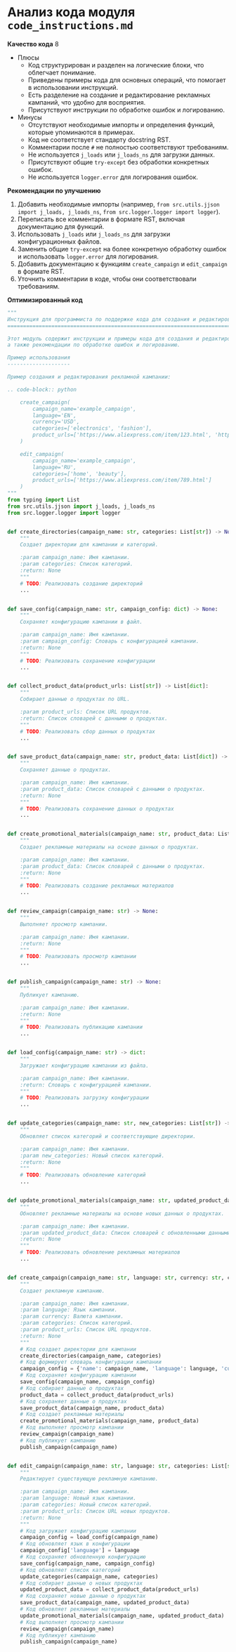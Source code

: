 # Анализ кода модуля `code_instructions.md`

**Качество кода**
8
 -  Плюсы
     - Код структурирован и разделен на логические блоки, что облегчает понимание.
     - Приведены примеры кода для основных операций, что помогает в использовании инструкций.
     - Есть разделение на создание и редактирование рекламных кампаний, что удобно для восприятия.
     - Присутствуют инструкции по обработке ошибок и логированию.
 -  Минусы
    -  Отсутствуют необходимые импорты и определения функций, которые упоминаются в примерах.
    -  Код не соответствует стандарту docstring RST.
    -  Комментарии после `#` не полностью соответствуют требованиям.
    -  Не используется `j_loads` или `j_loads_ns` для загрузки данных.
    -  Присутствуют общие `try-except` без обработки конкретных ошибок.
    -  Не используется `logger.error` для логирования ошибок.

**Рекомендации по улучшению**
1.  Добавить необходимые импорты (например, `from src.utils.jjson import j_loads, j_loads_ns`, `from src.logger.logger import logger`).
2.  Переписать все комментарии в формате RST, включая документацию для функций.
3.  Использовать `j_loads` или `j_loads_ns` для загрузки конфигурационных файлов.
4.  Заменить общие `try-except` на более конкретную обработку ошибок и использовать `logger.error` для логирования.
5.  Добавить документацию к функциям `create_campaign` и `edit_campaign` в формате RST.
6.  Уточнить комментарии в коде, чтобы они соответствовали требованиям.

**Оптимизированный код**

```python
"""
Инструкция для программиста по поддержке кода для создания и редактирования рекламных кампаний
=========================================================================================

Этот модуль содержит инструкции и примеры кода для создания и редактирования рекламных кампаний,
а также рекомендации по обработке ошибок и логированию.

Пример использования
--------------------

Пример создания и редактирования рекламной кампании:

.. code-block:: python

    create_campaign(
        campaign_name='example_campaign',
        language='EN',
        currency='USD',
        categories=['electronics', 'fashion'],
        product_urls=['https://www.aliexpress.com/item/123.html', 'https://www.aliexpress.com/item/456.html']
    )

    edit_campaign(
        campaign_name='example_campaign',
        language='RU',
        categories=['home', 'beauty'],
        product_urls=['https://www.aliexpress.com/item/789.html']
    )
"""
from typing import List
from src.utils.jjson import j_loads, j_loads_ns
from src.logger.logger import logger


def create_directories(campaign_name: str, categories: List[str]) -> None:
    """
    Создает директории для кампании и категорий.

    :param campaign_name: Имя кампании.
    :param categories: Список категорий.
    :return: None
    """
    # TODO: Реализовать создание директорий
    ...


def save_config(campaign_name: str, campaign_config: dict) -> None:
    """
    Сохраняет конфигурацию кампании в файл.

    :param campaign_name: Имя кампании.
    :param campaign_config: Словарь с конфигурацией кампании.
    :return: None
    """
    # TODO: Реализовать сохранение конфигурации
    ...


def collect_product_data(product_urls: List[str]) -> List[dict]:
    """
    Собирает данные о продуктах по URL.

    :param product_urls: Список URL продуктов.
    :return: Список словарей с данными о продуктах.
    """
    # TODO: Реализовать сбор данных о продуктах
    ...


def save_product_data(campaign_name: str, product_data: List[dict]) -> None:
    """
    Сохраняет данные о продуктах.

    :param campaign_name: Имя кампании.
    :param product_data: Список словарей с данными о продуктах.
    :return: None
    """
    # TODO: Реализовать сохранение данных о продуктах
    ...


def create_promotional_materials(campaign_name: str, product_data: List[dict]) -> None:
    """
    Создает рекламные материалы на основе данных о продуктах.

    :param campaign_name: Имя кампании.
    :param product_data: Список словарей с данными о продуктах.
    :return: None
    """
    # TODO: Реализовать создание рекламных материалов
    ...


def review_campaign(campaign_name: str) -> None:
    """
    Выполняет просмотр кампании.

    :param campaign_name: Имя кампании.
    :return: None
    """
    # TODO: Реализовать просмотр кампании
    ...


def publish_campaign(campaign_name: str) -> None:
    """
    Публикует кампанию.

    :param campaign_name: Имя кампании.
    :return: None
    """
    # TODO: Реализовать публикацию кампании
    ...


def load_config(campaign_name: str) -> dict:
    """
    Загружает конфигурацию кампании из файла.

    :param campaign_name: Имя кампании.
    :return: Словарь с конфигурацией кампании.
    """
    # TODO: Реализовать загрузку конфигурации
    ...


def update_categories(campaign_name: str, new_categories: List[str]) -> None:
    """
    Обновляет список категорий и соответствующие директории.

    :param campaign_name: Имя кампании.
    :param new_categories: Новый список категорий.
    :return: None
    """
    # TODO: Реализовать обновление категорий
    ...


def update_promotional_materials(campaign_name: str, updated_product_data: List[dict]) -> None:
    """
    Обновляет рекламные материалы на основе новых данных о продуктах.

    :param campaign_name: Имя кампании.
    :param updated_product_data: Список словарей с обновленными данными о продуктах.
    :return: None
    """
    # TODO: Реализовать обновление рекламных материалов
    ...


def create_campaign(campaign_name: str, language: str, currency: str, categories: List[str], product_urls: List[str]) -> None:
    """
    Создает рекламную кампанию.

    :param campaign_name: Имя кампании.
    :param language: Язык кампании.
    :param currency: Валюта кампании.
    :param categories: Список категорий.
    :param product_urls: Список URL продуктов.
    :return: None
    """
    # Код создает директории для кампании
    create_directories(campaign_name, categories)
    # Код формирует словарь конфигурации кампании
    campaign_config = {'name': campaign_name, 'language': language, 'currency': currency}
    # Код сохраняет конфигурацию кампании
    save_config(campaign_name, campaign_config)
    # Код собирает данные о продуктах
    product_data = collect_product_data(product_urls)
    # Код сохраняет данные о продуктах
    save_product_data(campaign_name, product_data)
    # Код создает рекламные материалы
    create_promotional_materials(campaign_name, product_data)
    # Код выполняет просмотр кампании
    review_campaign(campaign_name)
    # Код публикует кампанию
    publish_campaign(campaign_name)


def edit_campaign(campaign_name: str, language: str, categories: List[str], product_urls: List[str]) -> None:
    """
    Редактирует существующую рекламную кампанию.

    :param campaign_name: Имя кампании.
    :param language: Новый язык кампании.
    :param categories: Новый список категорий.
    :param product_urls: Список URL новых продуктов.
    :return: None
    """
    # Код загружает конфигурацию кампании
    campaign_config = load_config(campaign_name)
    # Код обновляет язык в конфигурации
    campaign_config['language'] = language
    # Код сохраняет обновленную конфигурацию
    save_config(campaign_name, campaign_config)
    # Код обновляет список категорий
    update_categories(campaign_name, categories)
    # Код собирает данные о новых продуктах
    updated_product_data = collect_product_data(product_urls)
    # Код сохраняет новые данные о продуктах
    save_product_data(campaign_name, updated_product_data)
    # Код обновляет рекламные материалы
    update_promotional_materials(campaign_name, updated_product_data)
    # Код выполняет просмотр кампании
    review_campaign(campaign_name)
    # Код публикует кампанию
    publish_campaign(campaign_name)
```
